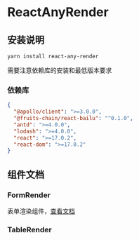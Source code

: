 # ReactAnyRender

## 安装说明

`yarn install react-any-render`

需要注意依赖库的安装和最低版本要求

### 依赖库

```json
{
  "@apollo/client": ">=3.0.0",
  "@fruits-chain/react-bailu": "^0.1.0",
  "antd": ">=4.0.0",
  "lodash": ">=4.0.0",
  "react": ">=17.0.2",
  "react-dom": ">=17.0.2"
}
```

## 组件文档

### FormRender

表单渲染组件，[查看文档](src/form-render/README.md)

### TableRender
